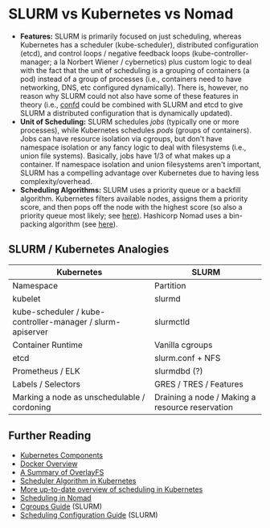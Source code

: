 SLURM vs Kubernetes vs Nomad
============================

-   **Features:** SLURM is primarily focused on just scheduling, whereas Kubernetes has a scheduler (kube-scheduler), distributed configuration (etcd), and control loops / negative feedback loops (kube-controller-manager; a la Norbert Wiener / cybernetics) plus custom logic to deal with the fact that the unit of scheduling is a grouping of containers (a pod) instead of a group of processes (i.e., containers need to have networking, DNS, etc configured dynamically). There is, however, no reason why SLURM could not also have some of these features in theory (i.e., [confd](https://github.com/kelseyhightower/confd) could be combined with SLURM and etcd to give SLURM a distributed configuration that is dynamically updated).
-   **Unit of Scheduling:** SLURM schedules *jobs* (typically one or more processes), while Kubernetes schedules *pods* (groups of containers). Jobs can have resource isolation via cgroups, but don't have namespace isolation or any fancy logic to deal with filesystems (i.e., union file systems). Basically, jobs have 1/3 of what makes up a container. If namespace isolation and union filesystems aren't important, SLURM has a compelling advantage over Kubernetes due to having less complexity/overhead.
-   **Scheduling Algorithms:** SLURM uses a priority queue or a backfill algorithm. Kubernetes filters available nodes, assigns them a priority score, and then pops off the node with the highest score (so also a priority queue most likely; see [here](https://github.com/eBay/Kubernetes/blob/master/docs/devel/scheduler_algorithm.md)). Hashicorp Nomad uses a bin-packing algorithm (see [here](https://nomadproject.io/docs/internals/scheduling/scheduling/)).

SLURM / Kubernetes Analogies
-----------------------------

|Kubernetes|SLURM|
|-----------|-------|
| Namespace | Partition |
| kubelet | slurmd |
| kube-scheduler / kube-controller-manager / slurm-apiserver | slurmctld |
| Container Runtime | Vanilla cgroups |
| etcd | slurm.conf + NFS |
| Prometheus / ELK | slurmdbd (?) |
| Labels / Selectors | GRES / TRES / Features |
| Marking a node as unschedulable / cordoning | Draining a node / Making a resource reservation |

Further Reading
---------------

-   [Kubernetes Components](https://kubernetes.io/docs/concepts/overview/components/)
-   [Docker Overview](https://docs.docker.com/engine/docker-overview/)
-   [A Summary of OverlayFS](https://jvns.ca/blog/2019/11/18/how-containers-work--overlayfs/)
-   [Scheduler Algorithm in Kubernetes](https://github.com/eBay/Kubernetes/blob/master/docs/devel/scheduler_algorithm.md)
-   [More up-to-date overview of scheduling in Kubernetes](https://kubernetes.io/docs/concepts/configuration/scheduling-framework/)
-   [Scheduling in Nomad](https://nomadproject.io/docs/internals/scheduling/scheduling/)
-   [Cgroups Guide](https://slurm.schedmd.com/cgroups.html) (SLURM)
-   [Scheduling Configuration Guide](https://slurm.schedmd.com/sched_config.html) (SLURM)

